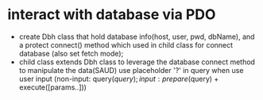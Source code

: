 # interact with database via PDO
- create Dbh class that hold database info(host, user, pwd, dbName), 
    and a protect connect() method which used in child class for connect database (also set fetch mode);
- child class extends Dbh class to leverage the database connect method to manipulate the data(SAUD)
    use placeholder '?' in query when use user input
    (non-input: query($query); input: prepare($query) + execute([params..]))
